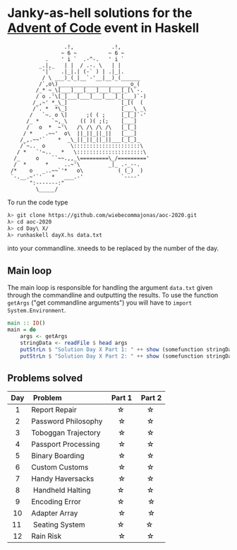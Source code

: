 # Janky-as-hell solutions for the [Advent of Code](https://adventofcode.com/2020) event in Haskell

                      .!,            .!,
                     ~ 6 ~          ~ 6 ~
                .    ' i `  .-^-.   ' i `
              _.|,_   | |  / .-. \   | |
               '|`   .|_|.| (-` ) | .|_|.
               / \ ___)_(_|__`-'__|__)_(______
              /`,o\)_______________________o_(
             /_* ~_\[___]___[___]___[___[_[\`-.
             / o .'\[_]___[___]___[___]_[___)`-)
            /_,~' *_\_]                 [_[(  (
            /`. *  *\_]                 [___\ _\
           /   `~. o \]      ;( ( ;     [_[_]`-'
          /_ *    `~,_\    (( )( ;(;    [___]
          /   o  *  ~'\   /\ /\ /\ /\   [_[_]
         / *    .~~'  o\  ||_||_||_||   [___]
        /_,.~~'`    *  _\_||_||_||_||___[_[_]_
        /`~..  o        \:::::::::::::::::::::\
       / *   `'~..   *   \:::::::::::::::::::::\
      /_     o    ``~~.,,_\=========\_/========='
      /  *      *     ..~'\         _|_ .-_--.
     /*    o   _..~~`'*   o\           ( (_)  )
     `-.__.~'`'   *   ___.-'            `----'
           ":-------:"
             \_____/

To run the code type

```sh
λ> git clone https://github.com/wiebecommajonas/aoc-2020.git
λ> cd aoc-2020
λ> cd Day\ X/
λ> runhaskell dayX.hs data.txt
```
into your commandline. ```X```needs to be replaced by the number of the day.

## Main loop

The main loop is responsible for handling the argument ```data.txt``` given through the commandline and outputting the results. To use the function ```getArgs``` ("get commandline arguments") you will have to ```import System.Environment```.

```haskell
main :: IO()
main = do
    args <- getArgs
    stringData <- readFile $ head args
    putStrLn $ "Solution Day X Part 1: " ++ show (somefunction stringData)
    putStrLn $ "Solution Day X Part 2: " ++ show (somefunction stringData)
```

## Problems solved

| Day | Problem | Part 1 | Part 2 |
| :-: |	:------- | :----: | :----: |
| 1 | Report Repair | ☆ | ☆ |
| 2 | Password Philosophy | ☆ | ☆ |
| 3 | Toboggan Trajectory | ☆ | ☆ |
| 4 | Passport Processing | ☆ | ☆ |
| 5 | Binary Boarding | ☆ | ☆ |
| 6 | Custom Customs | ☆ | ☆ |
| 7 | Handy Haversacks | ☆ | ☆ |
| 8 | Handheld Halting | ☆ | ☆ |
| 9 | Encoding Error | ☆ | ☆ |
| 10 | Adapter Array | ☆ | ☆ | <- would not try to run that again
| 11 | Seating System | ☆ | ☆ |
| 12 | Rain Risk | ☆ | ☆ |
